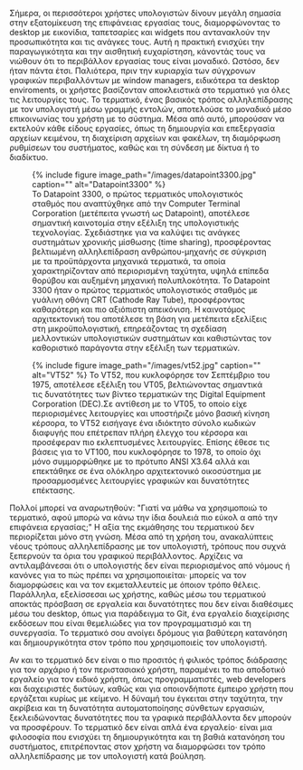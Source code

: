 Σήμερα, οι περισσότεροι χρήστες υπολογιστών δίνουν
μεγάλη σημασία στην εξατομίκευση της επιφάνειας εργασίας τους,
διαμορφώνοντας το desktop με εικονίδια, ταπετσαρίες και widgets
που αντανακλούν την προσωπικότητα και τις ανάγκες τους.
Αυτή η πρακτική ενισχύει την παραγωγικότητα και την αισθητική
ευχαρίστηση, κάνοντάς τους να νιώθουν ότι το περιβάλλον εργασίας
τους είναι μοναδικό. Ωστόσο, δεν ήταν πάντα έτσι. Παλιότερα,
πριν την κυριαρχία των σύγχρονων γραφικών περιβαλλόντων με
window managers, ειδικότερα τα desktop enviroments, οι 
χρήστες βασίζονταν αποκλειστικά στο τερματικό για όλες τις
λειτουργίες τους. Το τερματικό, ένας βασικός τρόπος
αλληλεπίδρασης με τον υπολογιστή μέσω γραμμής εντολών, αποτελούσε 
το μοναδικό μέσο επικοινωνίας του χρήστη με το σύστημα. 
Μέσα από αυτό, μπορούσαν να εκτελούν κάθε είδους εργασίες, 
όπως τη δημιουργία και επεξεργασία αρχείων κειμένου, τη 
διαχείριση αρχείων και φακέλων, τη διαμόρφωση ρυθμίσεων 
του συστήματος, καθώς και τη σύνδεση με δίκτυα ή το διαδίκτυο.

<figure id="fig:datapoint3300">
{% include figure image_path="/images/datapoint3300.jpg" caption=""
alt="Datapoint3300" %}
<figcaption>
Το Datapoint 3300, ο πρώτος τερματικός υπολογιστικός σταθμός που 
αναπτύχθηκε από την Computer Terminal Corporation (μετέπειτα γνωστή 
ως Datapoint), αποτέλεσε σημαντική καινοτομία στην εξέλιξη της 
υπολογιστικής τεχνολογίας. Σχεδιάστηκε για να καλύψει τις ανάγκες 
συστημάτων χρονικής μίσθωσης (time sharing), προσφέροντας βελτιωμένη 
αλληλεπίδραση ανθρώπου-μηχανής σε σύγκριση με τα προϋπάρχοντα μηχανικά 
τερματικά, τα οποία χαρακτηρίζονταν από περιορισμένη ταχύτητα, υψηλά 
επίπεδα θορύβου και αυξημένη μηχανική πολυπλοκότητα. Το Datapoint 3300 
ήταν ο πρώτος τερματικός υπολογιστικός σταθμός με γυάλινη οθόνη CRT 
(Cathode Ray Tube), προσφέροντας καθαρότερη και πιο αξιόπιστη απεικόνιση. 
Η καινοτόμος αρχιτεκτονική του αποτέλεσε τη βάση για μετέπειτα εξελίξεις 
στη μικροϋπολογιστική, επηρεάζοντας τη σχεδίαση μελλοντικών υπολογιστικών 
συστημάτων και καθιστώντας τον καθοριστικό παράγοντα στην εξέλιξη των τερματικών.
</figcaption>
</figure>

<figure id ="fig:vt52">
<figcaption>
{% include figure image_path="/images/vt52.jpg" caption=""
alt="VT52" %}
Το VT52, που κυκλοφόρησε τον Σεπτέμβριο του 1975, αποτέλεσε
εξέλιξη του VT05, βελτιώνοντας σημαντικά τις δυνατότητες των βίντεο
τερματικών της Digital Equipment Corporation (DEC).Σε αντίθεση
με το VT05, το οποίο είχε περιορισμένες λειτουργίες και
υποστήριζε μόνο βασική κίνηση κέρσορα, το VT52 εισήγαγε ένα ιδιόκτητο
σύνολο κωδικών διαφυγής που επέτρεπαν πλήρη έλεγχο του κέρσορα
και προσέφεραν πιο εκλεπτυσμένες λειτουργίες. Επίσης έθεσε
τις βάσεις για το VT100, που κυκλοφόρησε το 1978, το οποίο όχι μόνο
συμμορφώθηκε με το πρότυπο ANSI X3.64 αλλά και επεκτάθηκε σε ένα 
ολόκληρο αρχιτεκτονικό οικοσύστημα με προσαρμοσμένες λειτουργίες
γραφικών και δυνατότητες επέκτασης.
</figcaption>
</figure>

Πολλοί μπορεί να αναρωτηθούν: "Γιατί να μάθω να χρησιμοποιώ 
το τερματικό, αφού μπορώ να κάνω την ίδια δουλειά πιο εύκολ
α από την επιφάνεια εργασίας;" Η αξία της εκμάθησης του 
τερματικού δεν περιορίζεται μόνο στη γνώση. Μέσα από τη χρήση 
του, ανακαλύπτεις νέους τρόπους αλληλεπίδρασης με τον υπολογιστή, 
τρόπους που συχνά ξεπερνούν τα όρια του γραφικού περιβάλλοντος. 
Αρχίζεις να αντιλαμβάνεσαι ότι ο υπολογιστής δεν είναι 
περιορισμένος από νόμους ή κανόνες για το πώς πρέπει να 
χρησιμοποιείται· μπορείς να τον διαμορφώσεις και να τον 
εκμεταλλευτείς με όποιον τρόπο θέλεις. Παράλληλα, 
εξελίσσεσαι ως χρήστης, καθώς μέσω του τερματικού 
αποκτάς πρόσβαση σε εργαλεία και δυνατότητες που δεν 
είναι διαθέσιμες μέσω του desktop, όπως για παράδειγμα το Git, 
ένα εργαλείο διαχείρισης εκδόσεων που είναι θεμελιώδες 
για τον προγραμματισμό και τη συνεργασία. Το τερματικό 
σου ανοίγει δρόμους για βαθύτερη κατανόηση και 
δημιουργικότητα στον τρόπο που χρησιμοποιείς τον υπολογιστή.

Αν και το τερματικό δεν είναι ο πιο προσιτός ή φιλικός 
τρόπος διάδρασης για τον αρχάριο ή τον περιστασιακό χρήστη, 
παραμένει το πιο αποδοτικό εργαλείο για τον ειδικό χρήστη, 
όπως προγραμματιστές, web developers και διαχειριστές δικτύων, 
καθώς και για οποιονδήποτε έμπειρο χρήστη που εργάζεται κυρίως 
με κείμενο. Η δύναμή του έγκειται στην ταχύτητα, την ακρίβεια 
και τη δυνατότητα αυτοματοποίησης σύνθετων εργασιών, 
ξεκλειδώνοντας δυνατότητες που τα γραφικά περιβάλλοντα 
δεν μπορούν να προσφέρουν. Το τερματικό δεν είναι απλά ένα 
εργαλείο· είναι μια φιλοσοφία που ενισχύει τη δημιουργικότητα 
και τη βαθιά κατανόηση του συστήματος, επιτρέποντας στον χρήστη 
να διαμορφώσει τον τρόπο αλληλεπίδρασης με τον υπολογιστή κατά βούληση.

